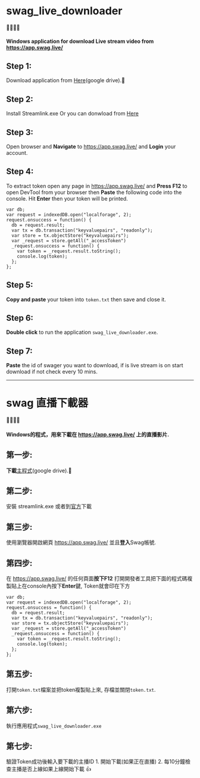 # swag_live_downloader
:movie_camera::movie_camera::movie_camera::movie_camera:
#### Windows application for download Live stream video from https://app.swag.live/ 

## Step 1:
  Download application from [Here](https://drive.google.com/file/d/1jStFo840yHi-tZ2ALmVxEnYlqs43rISQ/view?usp=sharing)(google drive).:toolbox:

## Step 2:
  Install Streamlink.exe
  Or you can donwload from [Here](https://github.com/streamlink/streamlink/releases/tag/3.2.0)

## Step 3:
  Open browser and **Navigate** to https://app.swag.live/ and **Login** your account.
  
## Step 4:
  To extract token open any page in https://app.swag.live/ and **Press F12** to open DevTool from your browser then **Paste** the following code into the console. Hit **Enter** then your token will be printed.
  ```
  var db;
  var request = indexedDB.open("localforage", 2);
  request.onsuccess = function() {
    db = request.result;
    var tx = db.transaction("keyvaluepairs", "readonly");
    var store = tx.objectStore("keyvaluepairs");
    var _request = store.getAll("_accessToken")
    _request.onsuccess = function() {
      var token = _request.result.toString();
      console.log(token);
    };
  };
  ```
 
  
## Step 5:
  **Copy and paste** your token into `token.txt` then save and close it.
    
## Step 6:
  **Double click** to run the application `swag_live_downloader.exe`.
  
## Step 7:
  **Paste** the id of swager you want to download, if is live stream is on start download if not check every 10 mins.
  
  
---------------

# swag 直播下載器
:movie_camera::movie_camera::movie_camera::movie_camera:
#### Windows的程式，用來下載在 https://app.swag.live/ 上的直播影片.

## 第一步:
  **下載**[主程式](https://drive.google.com/file/d/1jStFo840yHi-tZ2ALmVxEnYlqs43rISQ/view?usp=sharing)(google drive).:toolbox:

## 第二步:
  安裝 streamlink.exe
  或者到[官方](https://github.com/streamlink/streamlink/releases/tag/3.2.0)下載

## 第三步:
  使用瀏覽器開啟網頁 https://app.swag.live/ 並且**登入**Swag帳號.
  
## 第四步:
  在 https://app.swag.live/ 的任何頁面**按下F12** 打開開發者工具把下面的程式碼複製貼上在console內按下**Enter**鍵, Token就會印在下方
  ```
  var db;
  var request = indexedDB.open("localforage", 2);
  request.onsuccess = function() {
    db = request.result;
    var tx = db.transaction("keyvaluepairs", "readonly");
    var store = tx.objectStore("keyvaluepairs");
    var _request = store.getAll("_accessToken")
    _request.onsuccess = function() {
      var token = _request.result.toString();
      console.log(token);
    };
  };
  ```
 
  
## 第五步:
  打開`token.txt`檔案並把token複製貼上來, 存檔並關閉`token.txt`.
    
## 第六步:
  執行應用程式`swag_live_downloader.exe`
  
## 第七步:
  驗證Token成功後輸入要下載的主播ID 1. 開始下載(如果正在直播) 2. 每10分鐘檢查主播是否上線如果上線開始下載 :+1:
